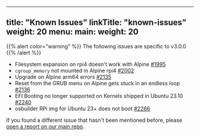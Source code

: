 
---
title: "Known Issues"
linkTitle: "known-issues"
weight: 20
menu:
  main:
    weight: 20
---

{{% alert color="warning" %}}
The following issues are specific to v3.0.0
{{% /alert %}}

- Filesystem expansion on rpi4 doesn't work with Alpine [#1995](https://github.com/kairos-io/kairos/issues/1995)
- `cgroup_memory` not mounted in Alpine rpi4 [#2002](https://github.com/kairos-io/kairos/issues/2002)
- Upgrade on Alpine arm64 errors [#2135](https://github.com/kairos-io/kairos/issues/2135)
- Reset from the GRUB menu on Alpine gets stuck in an endless loop [#2136](https://github.com/kairos-io/kairos/issues/2136)
- EFI Booting no longer supported on Kernels shipped in Ubuntu 23.10 [#2240](https://github.com/kairos-io/kairos/issues/2249)
- osbuilder RPi img for Ubuntu 23+ does not boot [#2266](https://github.com/kairos-io/kairos/issues/2266)


If you found a different issue that hasn't been mentioned before, please [open a report on our main repo](https://github.com/kairos-io/kairos/issues/new).